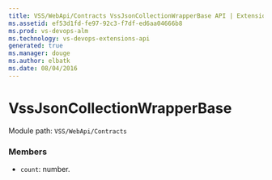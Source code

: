 ```yaml
---
title: VSS/WebApi/Contracts VssJsonCollectionWrapperBase API | Extensions for Visual Studio Team Services
ms.assetid: ef53d1fd-fe97-92c3-f7df-ed6aa04666b8
ms.prod: vs-devops-alm
ms.technology: vs-devops-extensions-api
generated: true
ms.manager: douge
ms.author: elbatk
ms.date: 08/04/2016
---
```


# VssJsonCollectionWrapperBase

Module path: `VSS/WebApi/Contracts`


### Members

* `count`: number. 


